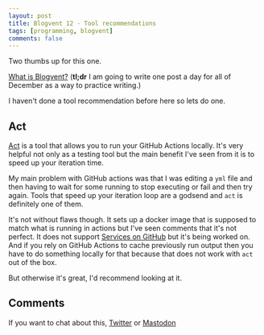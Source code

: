 ```yaml
---
layout: post
title: Blogvent 12 - Tool recommendations
tags: [programming, blogvent]
comments: false
---
```


Two thumbs up for this one.

[What is Blogvent?](/2022-11-27-blogvent-calendar/) (**tl;dr** I am going to write one post a day for all of December as a way to practice writing.)

I haven't done a tool recommendation before here so lets do one.

## Act

[Act](https://github.com/nektos/act) is a tool that allows you to run your GitHub Actions locally. It's very helpful not only as a testing tool but the main benefit I've seen from it is to speed up your iteration time.

My main problem with GitHub actions was that I was editing a `yml` file and then having to wait for some running to stop executing or fail and then try again. Tools that speed up your iteration loop are a godsend and `act` is definitely one of them.

It's not without flaws though. It sets up a docker image that is supposed to match what is running in actions but I've seen comments that it's not perfect. It does not support [Services on GitHub](https://github.com/nektos/act/issues/173) but it's being worked on. And if you rely on GitHub Actions to cache previously run output then you have to do something locally for that because that does not work with `act` out of the box.

But otherwise it's great, I'd recommend looking at it.

## Comments

If you want to chat about this, [Twitter](https://twitter.com/olafurw/status/1602362203033800727) or [Mastodon](https://mastodon.social/@olafurw/109501999097156735)